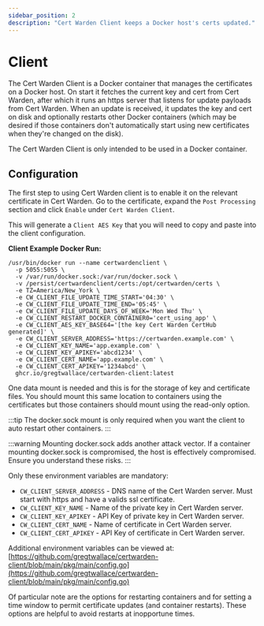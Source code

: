 ```yaml
---
sidebar_position: 2
description: "Cert Warden Client keeps a Docker host's certs updated."
---
```


# Client

The Cert Warden Client is a Docker container that manages the certificates
on a Docker host. On start it fetches the current key and cert from
Cert Warden, after which it runs an https server that listens for
update payloads from Cert Warden. When an update is received, it 
updates the key and cert on disk and optionally restarts other Docker 
containers (which may be desired if those containers don't automatically
start using new certificates when they're changed on the disk).

The Cert Warden Client is only intended to be used in a Docker container.

## Configuration

The first step to using Cert Warden client is to enable it on the relevant
certificate in Cert Warden. Go to the certificate, expand the 
`Post Processing` section and click `Enable` under `Cert Warden Client`.

This will generate a `Client AES Key` that you will need to copy and
paste into the client configuration.

**Client Example Docker Run:**
```
/usr/bin/docker run --name certwardenclient \
  -p 5055:5055 \
  -v /var/run/docker.sock:/var/run/docker.sock \
  -v /persist/certwardenclient/certs:/opt/certwarden/certs \
  -e TZ=America/New_York \
  -e CW_CLIENT_FILE_UPDATE_TIME_START='04:30' \
  -e CW_CLIENT_FILE_UPDATE_TIME_END='05:45' \
  -e CW_CLIENT_FILE_UPDATE_DAYS_OF_WEEK='Mon Wed Thu' \
  -e CW_CLIENT_RESTART_DOCKER_CONTAINER0='cert_using_app' \
  -e CW_CLIENT_AES_KEY_BASE64='[the key Cert Warden CertHub generated]' \
  -e CW_CLIENT_SERVER_ADDRESS='https://certwarden.example.com' \
  -e CW_CLIENT_KEY_NAME='app.example.com' \
  -e CW_CLIENT_KEY_APIKEY='abcd1234' \
  -e CW_CLIENT_CERT_NAME='app.example.com' \
  -e CW_CLIENT_CERT_APIKEY='1234abcd' \
  ghcr.io/gregtwallace/certwarden-client:latest
```

One data mount is needed and this is for the storage of key and certificate
files. You should mount this same location to containers using the certificates
but those containers should mount using the read-only option.

:::tip
The docker.sock mount is only required when you want the client to auto
restart other containers.
:::

:::warning
Mounting docker.sock adds another attack vector. If a container mounting 
docker.sock is compromised, the host is effectively compromised. Ensure 
you understand these risks.
:::

Only these environment variables are mandatory:
- `CW_CLIENT_SERVER_ADDRESS` - DNS name of the Cert Warden server. Must start with 
  https and have a valids ssl certificate.
- `CW_CLIENT_KEY_NAME` - Name of the private key in Cert Warden server.
- `CW_CLIENT_KEY_APIKEY` - API Key of private key in Cert Warden server.
- `CW_CLIENT_CERT_NAME` - Name of certificate in Cert Warden server.
- `CW_CLIENT_CERT_APIKEY` - API Key of certificate in Cert Warden server.

Additional environment variables can be viewed at:
[https://github.com/gregtwallace/certwarden-client/blob/main/pkg/main/config.go](https://github.com/gregtwallace/certwarden-client/blob/main/pkg/main/config.go)

Of particular note are the options for restarting containers and for setting
a time window to permit certificate updates (and container restarts). These
options are helpful to avoid restarts at inopportune times.
